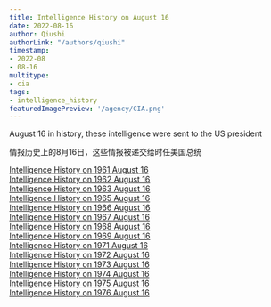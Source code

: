 ```yaml
---
title: Intelligence History on August 16
date: 2022-08-16
author: Qiushi 
authorLink: "/authors/qiushi"
timestamp: 
- 2022-08
- 08-16
multitype: 
- cia
tags: 
- intelligence_history
featuredImagePreview: '/agency/CIA.png'
---
```



August 16 in history, these intelligence were sent to the US president

情报历史上的8月16日，这些情报被递交给时任美国总统

<!--more-->







[Intelligence History on 1961 August 16](/dailybrief/1961-08-16)   
[Intelligence History on 1962 August 16](/dailybrief/1962-08-16)   
[Intelligence History on 1963 August 16](/dailybrief/1963-08-16)   
[Intelligence History on 1965 August 16](/dailybrief/1965-08-16)   
[Intelligence History on 1966 August 16](/dailybrief/1966-08-16)   
[Intelligence History on 1967 August 16](/dailybrief/1967-08-16)   
[Intelligence History on 1968 August 16](/dailybrief/1968-08-16)   
[Intelligence History on 1969 August 16](/dailybrief/1969-08-16)   
[Intelligence History on 1971 August 16](/dailybrief/1971-08-16)   
[Intelligence History on 1972 August 16](/dailybrief/1972-08-16)   
[Intelligence History on 1973 August 16](/dailybrief/1973-08-16)   
[Intelligence History on 1974 August 16](/dailybrief/1974-08-16)   
[Intelligence History on 1975 August 16](/dailybrief/1975-08-16)   
[Intelligence History on 1976 August 16](/dailybrief/1976-08-16)   
